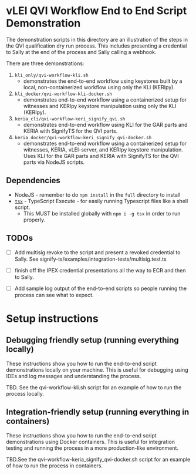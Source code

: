# vLEI QVI Workflow End to End Script Demonstration

The demonstration scripts in this directory are an illustration of the steps in the QVI qualification dry run process. This includes presenting a credential to Sally at the end of the process and Sally calling a webhook. 

There are three demonstrations:
1. `kli_only/qvi-workflow-kli.sh` 
   - demonstrates the end-to-end workflow using keystores built by a local, non-containerized workflow using only the KLI (KERIpy).
2. `kli_docker/qvi-workflow-kli-docker.sh` 
   - demonstrates end-to-end workflow using a containerized setup for witnesses and KERIpy keystore manipulation using only the KLI (KERIpy).
3. `keria_cli/qvi-workflow-keri_signify_qvi.sh` 
   - demonstrates end-to-end workflow using KLI for the GAR parts and KERIA with SignifyTS for the QVI parts.
4. `keria_docker/qvi-workflow-keri_signify_qvi-docker.sh` 
   - demonstrates end-to-end workflow using a containerized setup for witnesses, KERIA, vLEI-server, and KERIpy keystore manipulation. Uses KLI for the GAR parts and KERIA with SignifyTS for the QVI parts via NodeJS scripts.

## Dependencies

- NodeJS - remember to do `npm install` in the `full` directory to install 
- [`tsx`](https://tsx.is/getting-started) - TypeScript Execute - for easily running Typescript files like a shell script.
  - This MUST be installed globally with `npm i -g tsx` in order to run properly.

## TODOs

- [ ] Add multisig revoke to the script and present a revoked credential to Sally. See signify-ts/examples/integration-tests/multisig.test.ts
- [ ] finish off the IPEX credential presentations all the way to ECR and then to Sally.

- [ ] Add sample log output of the end-to-end scripts so people running the process can see what to expect.

# Setup instructions 

## Debugging friendly setup (running everything locally)

These instructions show you how to run the end-to-end script demonstrations locally on your machine. This is useful for debugging using IDEs and log messages and understanding the process.

TBD. See the qvi-workflow-kli.sh script for an example of how to run the process locally.

## Integration-friendly setup (running everything in containers)

These instructions show you how to run the end-to-end script demonstrations using Docker containers. This is useful for integration testing and running the process in a more production-like environment.

TBD.See the qvi-workflow-keria_signify_qvi-docker.sh script for an example of how to run the process in containers.
